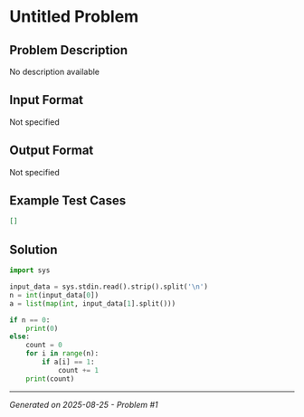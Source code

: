 # Untitled Problem

## Problem Description
No description available

## Input Format
Not specified

## Output Format
Not specified

## Example Test Cases
```json
[]
```

## Solution
```python
import sys

input_data = sys.stdin.read().strip().split('\n')
n = int(input_data[0])
a = list(map(int, input_data[1].split()))

if n == 0:
    print(0)
else:
    count = 0
    for i in range(n):
        if a[i] == 1:
            count += 1
    print(count)
```

---
*Generated on 2025-08-25 - Problem #1*